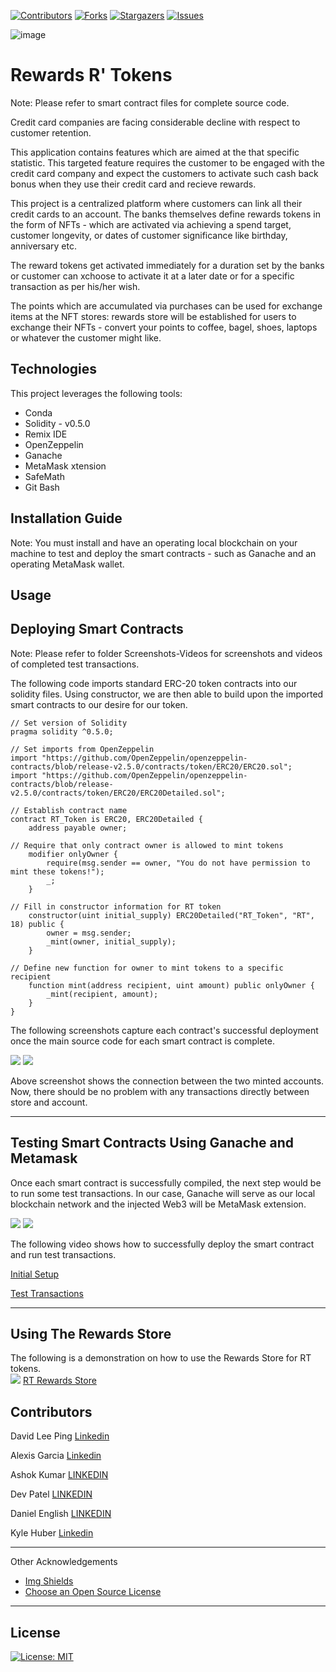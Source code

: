 
<!-- Find and Replace All [repo_name] -->
<!-- Replace [product-screenshot] [product-url] -->
<!-- Other Badgets https://naereen.github.io/badges/ -->
[![Contributors][contributors-shield]][contributors-url]
[![Forks][forks-shield]][forks-url]
[![Stargazers][stars-shield]][stars-url]
[![Issues][issues-shield]][issues-url]


![image](https://user-images.githubusercontent.com/96163075/172716974-fbf082bf-2a63-4387-a2d1-1c6637eac3a9.png)



# Rewards R' Tokens
Note: Please refer to smart contract files for complete source code.

Credit card companies are facing considerable decline with respect to customer retention.

This application contains features which are aimed at the that specific statistic.  This targeted feature requires the customer to be engaged with the credit card company and expect the customers to activate such cash back bonus when they use their credit card and recieve rewards.  

This project is a centralized platform where customers can link all their credit cards to an account.  The banks themselves define rewards tokens in the form of NFTs - which are activated via achieving a spend target, customer longevity, or dates of customer significance like birthday, anniversary etc.

The reward tokens get activated immediately for a duration set by the banks or customer can xchoose to activate it at a later date or for a specific transaction as per his/her wish.

The points which are accumulated via purchases can be used for exchange items at the NFT stores: rewards store will be established for users to exchange their NFTs - convert your points to coffee, bagel, shoes, laptops or whatever the customer might like.

## Technologies

This project leverages the following tools:

- Conda
- Solidity - v0.5.0
- Remix IDE
- OpenZeppelin
- Ganache
- MetaMask xtension
- SafeMath
- Git Bash

## Installation Guide

Note: You must install and have an operating local blockchain on your machine to test and deploy the smart contracts - such as Ganache and an operating MetaMask wallet.

## Usage
## Deploying Smart Contracts

Note: Please refer to folder Screenshots-Videos for screenshots and videos of completed test transactions.

The following code imports standard ERC-20 token contracts into our solidity files. Using constructor, we are then able to build upon the imported smart contracts to our desire for our token.

```solidity
// Set version of Solidity
pragma solidity ^0.5.0;

// Set imports from OpenZeppelin
import "https://github.com/OpenZeppelin/openzeppelin-contracts/blob/release-v2.5.0/contracts/token/ERC20/ERC20.sol";
import "https://github.com/OpenZeppelin/openzeppelin-contracts/blob/release-v2.5.0/contracts/token/ERC20/ERC20Detailed.sol";

// Establish contract name
contract RT_Token is ERC20, ERC20Detailed {
    address payable owner;

// Require that only contract owner is allowed to mint tokens
    modifier onlyOwner {
        require(msg.sender == owner, "You do not have permission to mint these tokens!");
        _;
    }

// Fill in constructor information for RT token
    constructor(uint initial_supply) ERC20Detailed("RT_Token", "RT", 18) public {
        owner = msg.sender;
        _mint(owner, initial_supply);
    }

// Define new function for owner to mint tokens to a specific recipient
    function mint(address recipient, uint amount) public onlyOwner {
        _mint(recipient, amount);
    }
}
```


The following screenshots capture each contract's successful deployment once the main source code for each smart contract is complete.

![](https://github.com/Alexisg324/Rewards-R-Tokens/blob/main/Images/Screen%20Shot%202022-06-08%20at%201.07.29%20PM.png)
![](https://github.com/Alexisg324/Rewards-R-Tokens/blob/main/Images/Screen%20Shot%202022-06-08%20at%201.07.42%20PM.png)

Above screenshot shows the connection between the two minted accounts.  Now, there should be no problem with any transactions directly between store and account.  

---

## Testing Smart Contracts Using Ganache and Metamask

Once each smart contract is successfully compiled, the next step would be to run some test transactions. In our case, Ganache will serve as our local blockchain network and the injected Web3 will be MetaMask extension. 

![](https://github.com/Alexisg324/Rewards-R-Tokens/blob/main/Images/Screen%20Shot%202022-06-08%20at%201.41.02%20PM.png)
![](https://github.com/Alexisg324/Rewards-R-Tokens/blob/main/Images/Screen%20Shot%202022-06-08%20at%201.41.27%20PM.png)

The following video shows how to successfully deploy the smart contract and run test transactions.

[Initial Setup](https://drive.google.com/file/d/1IYYnArhZov05DsWCBvChrarL91VwDYF-/view?usp=sharing)

[Test Transactions](https://drive.google.com/file/d/11fS0aclShvnZ_BVJn79Bao1eTKfNSaU_/view?usp=sharing)

----

## Using The Rewards Store 
The following is a demonstration on how to use the Rewards Store for RT tokens.  
![](https://github.com/Alexisg324/Rewards-R-Tokens/blob/main/Images/Screen%20Shot%202022-06-08%20at%206.57.16%20PM.png)
[RT Rewards Store](https://drive.google.com/file/d/1IxXQQjLqZ5PEFsvU-Zy6ZJo9LQRcSSuc/view?usp=sharing)


## Contributors
David Lee Ping [Linkedin](https://www.linkedin.com/in/david-lee-ping/)

Alexis Garcia [Linkedin](https://www.linkedin.com/in/alexis-rose-garcia/)

Ashok Kumar  [LINKEDIN](https://www.linkedin.com/in/msashokkumar)

Dev Patel [LINKEDIN](https://www.linkedin.com/in/dev-patel-sanjose/)

Daniel English [LINKEDIN](https://www.linkedin.com/in/dsenglish/)

Kyle Huber  [Linkedin](https://www.linkedin.com/in/huberkyle/)

---
Other Acknowledgements
* [Img Shields](https://shields.io)
* [Choose an Open Source License](https://choosealicense.com)

<!-- MARKDOWN LINKS & IMAGES -->
<!-- https://www.markdownguide.org/basic-syntax/#reference-style-links -->
[contributors-shield]: https://img.shields.io/github/contributors/davidlp94/18-Blockchain-With-Python.svg?style=for-the-badge
[contributors-url]: https://github.com/davidlp94/18-Blockchain-With-Python/graphs/contributors
[forks-shield]: https://img.shields.io/github/forks/davidlp94/18-Blockchain-With-Python.svg?style=for-the-badge
[forks-url]: https://github.com/davidlp94/18-Blockchain-With-Python/network/members
[stars-shield]: https://img.shields.io/github/stars/davidlp94/18-Blockchain-With-Python.svg?style=for-the-badge
[stars-url]: https://github.com/davidlp94/18-Blockchain-With-Python/stargazers
[issues-shield]: https://img.shields.io/github/issues/davidlp94/18-Blockchain-With-Python/network/members?style=for-the-badge
[issues-url]: https://github.com/davidlp94/18-Blockchain-With-Python/issues
[license-url]: https://choosealicense.com/licenses/mit/#

---
## License

[![License: MIT](https://img.shields.io/badge/License-MIT-blue.svg)](https://opensource.org/licenses/MIT)

